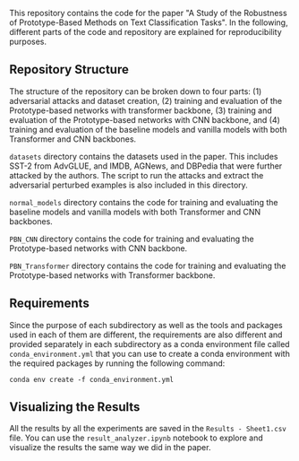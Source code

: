 This repository contains the code for the paper "A Study of the Robustness of Prototype-Based Methods on Text Classification Tasks". In the following, different parts of the code and repository are explained for reproducibility purposes.

## Repository Structure

The structure of the repository can be broken down to four parts: (1) adversarial attacks and dataset creation, (2) training and evaluation of the Prototype-based networks with transformer backbone, (3) training and evaluation of the Prototype-based networks with CNN backbone, and (4) training and evaluation of the baseline models and vanilla models with both Transformer and CNN backbones.

`datasets` directory contains the datasets used in the paper. This includes SST-2 from AdvGLUE, and IMDB, AGNews, and DBPedia that were further attacked by the authors. The script to run the attacks and extract the adversarial perturbed examples is also included in this directory.

`normal_models` directory contains the code for training and evaluating the baseline models and vanilla models with both Transformer and CNN backbones. 

`PBN_CNN` directory contains the code for training and evaluating the Prototype-based networks with CNN backbone.

`PBN_Transformer` directory contains the code for training and evaluating the Prototype-based networks with Transformer backbone.

## Requirements

Since the purpose of each subdirectory as well as the tools and packages used in each of them are different, the requirements are also different and provided separately in each subdirectory as a conda environment file called `conda_environment.yml` that you can use to create a conda environment with the required packages by running the following command:

```
conda env create -f conda_environment.yml
```

## Visualizing the Results

All the results by all the experiments are saved in the `Results - Sheet1.csv` file. You can use the `result_analyzer.ipynb` notebook to explore and visualize the results the same way we did in the paper.
